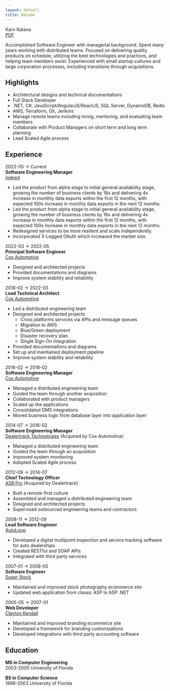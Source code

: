 ```yaml
---
layout: default
title: Resume
---
```


Karn Ratana  
[PDF](../assets/resume.pdf)  


Accomplished Software Engineer with managerial background.   Spent many years working with distributed teams.  Focused on delivering quality products on schedule, utilizing the best technologies and practices, and helping team members excel.  Experienced with small startup cultures and large corporation processes, including transitions through acquisitions.


## Highlights
- Architectural designs and technical documentations 
- Full Stack Developer
- .NET, C#, JavaScript/AngularJS/ReactJS, SQL Server, DynamoDB, Redis
- AWS, Terraform, Git, Jenkins 
- Manage remote teams including hiring, mentoring, and evaluating team members
- Collaborate with Product Managers on short term and long term planning
- Lead Scaled Agile process


## Experience
2022-05 → Current  
**Software Engineering Manager**  
[Indeed](https://www.indeed.com/)  
- Led the product from alpha stage to initial general availability stage, growing the number of business clients by 16x and delivering 4x increase in monthly data exports within the first 12 months, with expected 100x increase in monthly data exports in the next 12 months.
- Led the product from alpha stage to initial general availability stage, growing the number of
business clients by 16x and delivering 4x increase in monthly data exports within the first 12
months, with expected 100x increase in monthly data exports in the next 12 months.
- Redesigned services to be more resilient and scale independently.
- Incorporated 3-Legged OAuth which increased the market size.

2022-03 → 2022-05  
**Principal Software Engineer**  
[Cox Automotive](https://www.coxautoinc.com/)  
- Designed and architected projects
- Provided documentations and diagrams
- Improve system stability and reliability

2018-02 → 2022-03  
**Lead Technical Architect**  
[Cox Automotive](https://www.coxautoinc.com/)  
- Led a distributed engineering team
- Designed and architected projects
    - Cross platforms services via APIs and message queues
    - Migration to AWS
    - Blue/Green deployment
    - Disaster recovery plan
    - Single Sign-On Integration
- Provided documentations and diagrams
- Set up and maintained deployment pipeline
- Improve system stability and reliability
   
2016-02 → 2018-02  
**Software Engineering Manager**  
[Cox Automotive](https://www.coxautoinc.com/)  
- Managed a distributed engineering team
- Guided the team through another acquisition 
- Collaborated with product managers
- Scaled up the applications
- Consolidated DMS integrations 
- Moved business logic from database layer into application layer

2014-07 → 2016-02  
**Software Engineering Manager**  
[Dealertrack Technologies](https://www.dealertrack.com) (Acquired by Cox Automotive)
- Managed a distributed engineering team 
- Guided the team through an acquisition 
- Improved system monitoring
- Adopted Scaled Agile process

2012-09 → 2014-07  
**Chief Technology Officer**  
[ASR Pro](https://www.asrpro.com) (Acquired by Dealertrack)  
- Built a remote-first culture
- Assembled and managed a distributed engineering team
- Designed and architected projects
- Supervised outsourced engineering teams and contractors

2008-11 → 2012-09  
**Lead Software Engineer**  
[AutoLoop](https://www.autoloop.com)  
- Developed a digital multipoint inspection and service tracking software for auto dealerships
- Created RESTful and SOAP APIs
- Integrated with third party services

2007-01 → 2008-05  
**Software Engineer**  
[Super Stock](https://www.superstock.com)  
- Maintained and improved stock photography ecommerce site
- Updated web application from classic ASP to ASP .NET

2005-05 → 2007-01  
**Web Developer**  
[Clayton Kendall](https://www.claytonkendall.com)
- Maintained and improved branding ecommerce site 
- Developed a framework for branding customizations
- Developed integrations with third party accounting software


## Education
**MS in Computer Engineering**  
2003-2005 University of Florida 

**BS in Computer Science**  
1999-2003 University of Florida 


